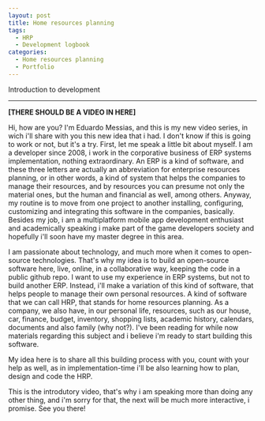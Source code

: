 ```yaml
---
layout: post
title: Home resources planning
tags:
  - HRP
  - Development logbook
categories:
  - Home resources planning
  - Portfolio
---
```


Introduction to development

---

**[THERE SHOULD BE A VIDEO IN HERE]**

Hi, how are you? I'm Eduardo Messias, and this is my new video series, in wich i'll share with you this new idea that i had. I don't know if this is going to work or not, but it's a try. First, let me speak a little bit about myself. I am a developer since 2008, i work in the corporative business of ERP systems implementation, nothing extraordinary. An ERP is a kind of software, and these three letters are actually an abbreviation for enterprise resources planning, or in other words, a kind of system that helps the companies to manage their resources, and by resources you can presume not only the material ones, but the human and financial as well, among others. Anyway, my routine is to move from one project to another installing, configuring, customizing and integrating this software in the companies, basically. Besides my job, i am a multiplatform mobile app development enthusiast and academically speaking i make part of the game developers society and hopefully i'll soon have my master degree in this area. 

I am passionate about technology, and much more when it comes to open-source technologies. That's why my idea is to build an open-source software here, live, online, in a collaborative way, keeping the code in a public github repo. I want to use my experience in ERP systems, but not to build another ERP.  Instead, i'll make a variation of this kind of software, that helps people to manage their own personal resources. A kind of software that we can call HRP, that stands for home resources planning. As a company, we also have, in our personal life, resources, such as our house, car, finance, budget, inventory, shopping lists, academic history, calendars, documents and also family (why not?). I've been reading for while now materials regarding this subject and i believe i'm ready to start building this software. 

My idea here is to share all this building process with you, count with your help as well, as in implementation-time i'll be also learning how to plan, design and code the HRP. 

This is the introdutory video, that's why i am speaking more than doing any other thing, and i'm sorry for that, the next will be much more interactive, i promise. See you there! 
